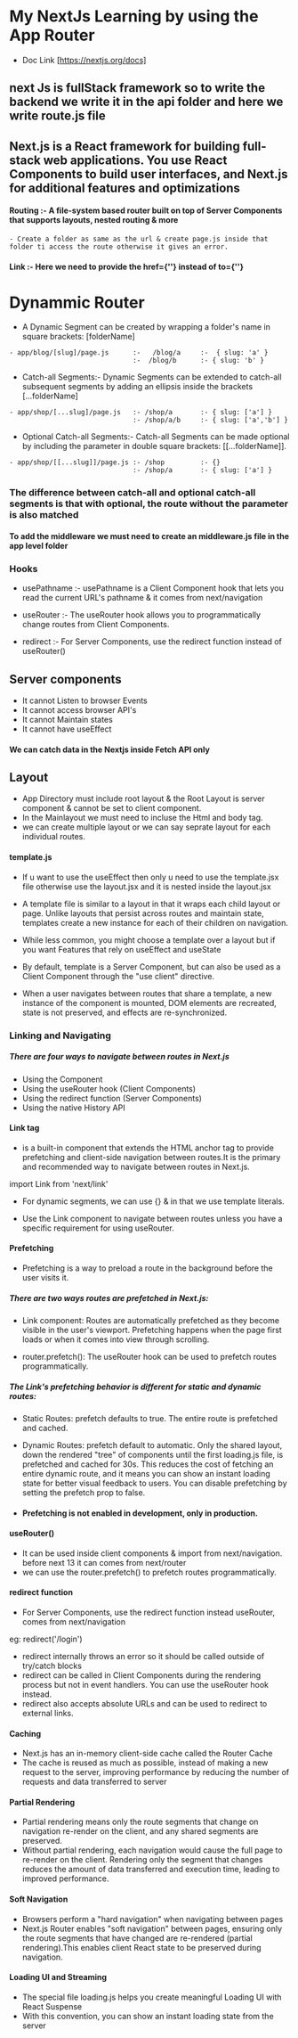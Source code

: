 # My NextJs Learning by using the App Router

- Doc Link [https://nextjs.org/docs]

## next Js is fullStack framework so to write the backend we write it in the api folder and here we write route.js file

## Next.js is a React framework for building full-stack web applications. You use React Components to build user interfaces, and Next.js for additional features and optimizations

#### Routing :- A file-system based router built on top of Server Components that supports layouts, nested routing & more

    - Create a folder as same as the url & create page.js inside that folder ti access the route otherwise it gives an error.

#### Link :- Here we need to provide the href={''} instead of to={''}

# Dynammic Router

- A Dynamic Segment can be created by wrapping a folder's name in square brackets: [folderName]

```
- app/blog/[slug]/page.js      :- 	/blog/a     :- 	{ slug: 'a' }
                               :-  /blog/b      :- { slug: 'b' }
```

- Catch-all Segments:- Dynamic Segments can be extended to catch-all subsequent segments by adding an ellipsis inside the brackets [...folderName]

```
- app/shop/[...slug]/page.js   :- /shop/a	    :- { slug: ['a'] }
                               :- /shop/a/b     :- { slug: ['a','b'] }
```

- Optional Catch-all Segments:- Catch-all Segments can be made optional by including the parameter in double square brackets: [[...folderName]].

```
- app/shop/[[...slug]]/page.js :- /shop         :- {}
                               :- /shop/a       :- { slug: ['a'] }
```

### The difference between catch-all and optional catch-all segments is that with optional, the route without the parameter is also matched

#### To add the middleware we must need to create an middleware.js file in the app level folder

### Hooks

- usePathname :- usePathname is a Client Component hook that lets you read the current URL's pathname & it comes from next/navigation

- useRouter :- The useRouter hook allows you to programmatically change routes from Client Components.

- redirect :- For Server Components, use the redirect function instead of useRouter()

## Server components

- It cannot Listen to browser Events
- It cannot access browser API's
- It cannot Maintain states
- It cannot have useEffect

#### We can catch data in the Nextjs inside Fetch API only

## Layout

- App Directory must include root layout & the Root Layout is server component & cannot be set to client component.
- In the Mainlayout we must need to incluse the Html and body tag.
- we can create multiple layout or we can say seprate layout for each individual routes.

#### template.js

- If u want to use the useEffect then only u need to use the template.jsx file otherwise use the layout.jsx and it is nested inside the layout.jsx

- A template file is similar to a layout in that it wraps each child layout or page. Unlike layouts that persist across routes and maintain state, templates create a new instance for each of their children on navigation.
- While less common, you might choose a template over a layout but if you want Features that rely on useEffect and useState

- By default, template is a Server Component, but can also be used as a Client Component through the "use client" directive.

- When a user navigates between routes that share a template, a new instance of the component is mounted, DOM elements are recreated, state is not preserved, and effects are re-synchronized.

### Linking and Navigating

##### There are four ways to navigate between routes in Next.js

- Using the <Link> Component
- Using the useRouter hook (Client Components)
- Using the redirect function (Server Components)
- Using the native History API

#### Link tag

- is a built-in component that extends the HTML anchor tag to provide prefetching and client-side navigation between routes.It is the primary and recommended way to navigate between routes in Next.js.

import Link from 'next/link'

- For dynamic segments, we can use {} & in that we use template literals.

- Use the Link component to navigate between routes unless you have a specific requirement for using useRouter.

#### Prefetching

- Prefetching is a way to preload a route in the background before the user visits it.

##### There are two ways routes are prefetched in Next.js:

- Link component: Routes are automatically prefetched as they become visible in the user's viewport. Prefetching happens when the page first loads or when it comes into view through scrolling.

- router.prefetch(): The useRouter hook can be used to prefetch routes programmatically.

##### The Link's prefetching behavior is different for static and dynamic routes:

- Static Routes: prefetch defaults to true. The entire route is prefetched and cached.
- Dynamic Routes: prefetch default to automatic. Only the shared layout, down the rendered "tree" of components until the first loading.js file, is prefetched and cached for 30s. This reduces the cost of fetching an entire dynamic route, and it means you can show an instant loading state for better visual feedback to users.
  You can disable prefetching by setting the prefetch prop to false.

- #### Prefetching is not enabled in development, only in production.

#### useRouter()

- It can be used inside client components & import from next/navigation. before next 13 it can comes from next/router
- we can use the router.prefetch() to prefetch routes programmatically.

#### redirect function

- For Server Components, use the redirect function instead useRouter, comes from next/navigation

eg: redirect('/login')

- redirect internally throws an error so it should be called outside of try/catch blocks
- redirect can be called in Client Components during the rendering process but not in event handlers. You can use the useRouter hook instead.
- redirect also accepts absolute URLs and can be used to redirect to external links.

#### Caching

- Next.js has an in-memory client-side cache called the Router Cache
- The cache is reused as much as possible, instead of making a new request to the server, improving performance by reducing the number of requests and data transferred to server

#### Partial Rendering

- Partial rendering means only the route segments that change on navigation re-render on the client, and any shared segments are preserved.
- Without partial rendering, each navigation would cause the full page to re-render on the client. Rendering only the segment that changes reduces the amount of data transferred and execution time, leading to improved performance.

#### Soft Navigation

- Browsers perform a "hard navigation" when navigating between pages
- Next.js Router enables "soft navigation" between pages, ensuring only the route segments that have changed are re-rendered (partial rendering).This enables client React state to be preserved during navigation.

#### Loading UI and Streaming

- The special file loading.js helps you create meaningful Loading UI with React Suspense
- With this convention, you can show an instant loading state from the server
